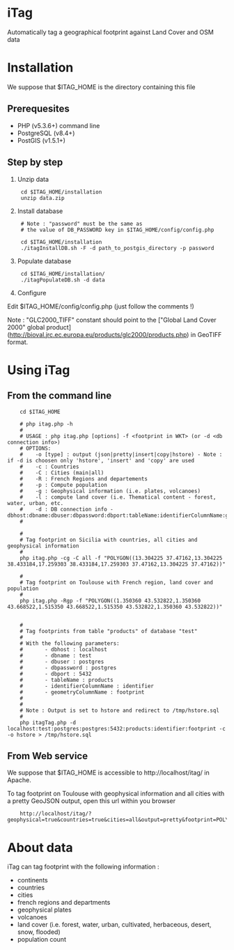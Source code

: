 iTag
====

Automatically tag a geographical footprint against Land Cover and OSM data

Installation
============

We suppose that $ITAG_HOME is the directory containing this file

Prerequesites
-------------

* PHP (v5.3.6+) command line
* PostgreSQL (v8.4+)
* PostGIS (v1.5.1+)

Step by step
------------

1. Unzip data

        cd $ITAG_HOME/installation
        unzip data.zip

2. Install database

        # Note : "password" must be the same as 
        # the value of DB_PASSWORD key in $ITAG_HOME/config/config.php
        
        cd $ITAG_HOME/installation
        ./itagInstallDB.sh -F -d path_to_postgis_directory -p password

3. Populate database

        cd $ITAG_HOME/installation/
        ./itagPopulateDB.sh -d data

4. Configure

Edit $ITAG_HOME/config/config.php (just follow the comments !)

Note : "GLC2000_TIFF" constant should point to the ["Global Land Cover 2000" global product] (http://bioval.jrc.ec.europa.eu/products/glc2000/products.php)  in GeoTIFF format.

Using iTag
==========

From the command line
---------------------
    
        cd $ITAG_HOME

        # php itag.php -h
        #
        # USAGE : php itag.php [options] -f <footprint in WKT> (or -d <db connection info>)
        # OPTIONS:
        #    -o [type] : output (json|pretty|insert|copy|hstore) - Note : if -d is choosen only 'hstore', 'insert' and 'copy' are used 
        #    -c : Countries
        #    -C : Cities (main|all)
        #    -R : French Regions and departements
        #    -p : Compute population
        #    -g : Geophysical information (i.e. plates, volcanoes)
        #    -l : compute land cover (i.e. Thematical content - forest, water, urban, etc.
        #    -d : DB connection info - dbhost:dbname:dbuser:dbpassword:dbport:tableName:identifierColumnName:geometryColumnName
        #

        #
        # Tag footprint on Sicilia with countries, all cities and geophysical information
        #
        php itag.php -cg -C all -f "POLYGON((13.304225 37.47162,13.304225 38.433184,17.259303 38.433184,17.259303 37.47162,13.304225 37.47162))"
        
        #
        # Tag footprint on Toulouse with French region, land cover and population
        #
        php itag.php -Rgp -f "POLYGON((1.350360 43.532822,1.350360 43.668522,1.515350 43.668522,1.515350 43.532822,1.350360 43.532822))"


        #
        # Tag footprints from table "products" of database "test"
        #
        # With the following parameters:
        #       - dbhost : localhost
        #       - dbname : test
        #       - dbuser : postgres
        #       - dbpassword : postgres
        #       - dbport : 5432
        #       - tableName : products
        #       - identifierColumnName : identifier
        #       - geometryColumnName : footprint
        #
        #
        # Note : Output is set to hstore and redirect to /tmp/hstore.sql
        #
        php itagTag.php -d localhost:test:postgres:postgres:5432:products:identifier:footprint -c -o hstore > /tmp/hstore.sql


From Web service
----------------
        
We suppose that $ITAG_HOME is accessible to http://localhost/itag/ in Apache.

To tag footprint on Toulouse with geophysical information and all cities with a pretty GeoJSON output, open this url within you browser
    
        http://localhost/itag/?geophysical=true&countries=true&cities=all&output=pretty&footprint=POLYGON((1.350360%2043.532822,1.350360%2043.668522,1.515350%2043.668522,1.515350%2043.532822,1.350360%2043.532822))


About data
==========

iTag can tag footprint with the following information :
* continents
* countries
* cities
* french regions and departments
* geophysical plates
* volcanoes
* land cover (i.e. forest, water, urban, cultivated, herbaceous, desert, snow, flooded)
* population count
